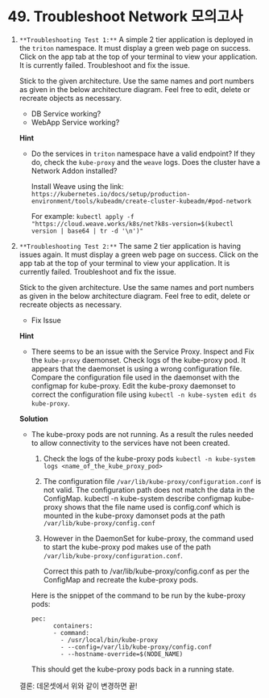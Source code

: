 # 49. Troubleshoot Network 모의고사



1. `**Troubleshooting Test 1:**` A simple 2 tier application is deployed in the `triton` namespace. It must display a green web page on success. Click on the app tab at the top of your terminal to view your application. It is currently failed. Troubleshoot and fix the issue.

   Stick to the given architecture. Use the same names and port numbers as given in the below architecture diagram. Feel free to edit, delete or recreate objects as necessary.

   

   - DB Service working?
   - WebApp Service working?

   **Hint**

   - Do the services in `triton` namespace have a valid endpoint? If they do, check the `kube-proxy` and the `weave` logs.
     Does the cluster have a Network Addon installed?

     Install Weave using the link: `https://kubernetes.io/docs/setup/production-environment/tools/kubeadm/create-cluster-kubeadm/#pod-network`

     For example: `kubectl apply -f "https://cloud.weave.works/k8s/net?k8s-version=$(kubectl version | base64 | tr -d '\n')"`

2. `**Troubleshooting Test 2:**` The same 2 tier application is having issues again. It must display a green web page on success. Click on the app tab at the top of your terminal to view your application. It is currently failed. Troubleshoot and fix the issue.

   Stick to the given architecture. Use the same names and port numbers as given in the below architecture diagram. Feel free to edit, delete or recreate objects as necessary.

   - Fix Issue

   **Hint**

   - There seems to be an issue with the Service Proxy. Inspect and Fix the `kube-proxy` daemonset.
     Check logs of the kube-proxy pod. It appears that the daemonset is using a wrong configuration file.
     Compare the configuration file used in the daemonset with the configmap for kube-proxy.
     Edit the kube-proxy daemonset to correct the configuration file using `kubectl -n kube-system edit ds kube-proxy`.

   **Solution**

   - The kube-proxy pods are not running. As a result the rules needed to allow connectivity to the services have not been created.

     1. Check the logs of the kube-proxy pods `kubectl -n kube-system logs <name_of_the_kube_proxy_pod>`

     2. The configuration file `/var/lib/kube-proxy/configuration.conf` is not valid. The configuration path does not match the data in the ConfigMap. kubectl -n kube-system describe configmap kube-proxy shows that the file name used is config.conf which is mounted in the kube-proxy damonset pods at the path `/var/lib/kube-proxy/config.conf`

     3. However in the DaemonSet for kube-proxy, the command used to start the kube-proxy pod makes use of the path `/var/lib/kube-proxy/configuration.conf`.

        Correct this path to /var/lib/kube-proxy/config.conf as per the ConfigMap and recreate the kube-proxy pods.

     Here is the snippet of the command to be run by the kube-proxy pods:

     ```
     pec:
           containers:
           - command:
             - /usr/local/bin/kube-proxy
             - --config=/var/lib/kube-proxy/config.conf
             - --hostname-override=$(NODE_NAME)
     ```

     This should get the kube-proxy pods back in a running state.

   

   결론: 데몬셋에서 위와 같이 변경하면 끝!

   